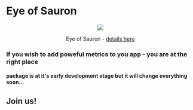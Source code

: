 # Eye of Sauron

<p align="center">
  <img src="https://vignette.wikia.nocookie.net/lotr/images/5/5c/Saurontheye.jpg/revision/latest?cb=20070311020921">
</p>
<p align="center">Eye of Sauron - <a href="https://lotr.fandom.com/wiki/Eye_of_Sauron">details here</a></p>

### If you wish to add poweful metrics to you app - you are at the right place

#### package is at it's early development stage but it will change everything soon...

## Join us!